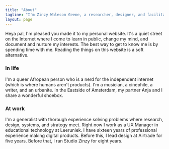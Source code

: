 ```yaml
---
title: "About"
tagline: "I'm Zinzy Waleson Geene, a researcher, designer, and facilitator living and working in Amsterdam."
layout: page
---
```

Heya pal, I'm pleased you made it to my personal website. It's a quiet street on the Internet where I come to learn in public, change my mind, and document and nurture my interests. The best way to get to know me is by spending time with me. Reading the things on this website is a soft alternative.

### In life
I'm a queer Afropean person who is a nerd for the independent internet (which is where humans aren't products). I'm a musician, a cinephile, a writer, and an urbanite. In the Eastside of Amsterdam, my partner Anja and I share a wonderful shoebox. 

### At work
I'm a generalist with thorough experience solving problems where research, design, systems, and strategy meet. Right now I work as a UX Manager in educational technology at Leeruniek. I have sixteen years of professional experience making digital products. Before this, I lead design at Airtrade for five years. Before that, I ran Studio Zinzy for eight years.